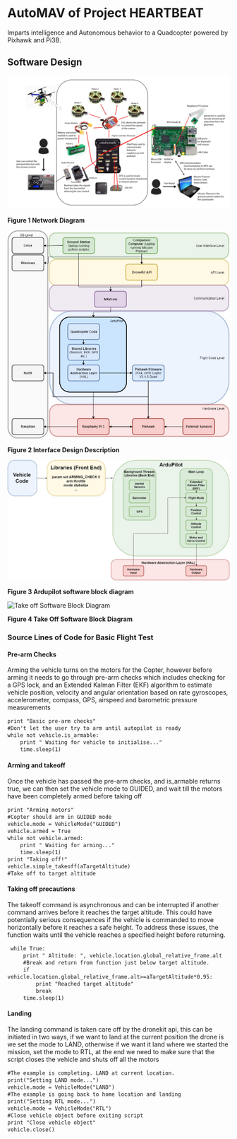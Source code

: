 AutoMAV of Project HEARTBEAT
==================

Imparts intelligence and Autonomous behavior to a Quadcopter powered by Pixhawk and Pi3B. 

Software Design
---------------
![Network Diagram](img/Network_Diagram.jpg "Network Diagram")

**Figure 1 Network Diagram**

![Interface Design Description](img/quadcopter_SW_BD.jpg "Interface Design")

**Figure 2 Interface Design Description**

![Ardupilot Software Block Diagram](img/arduPilot_block_diagram.jpg "Block Diagram")

**Figure 3 Ardupilot software block diagram**

![Take off Software Block Diagram](http://i.imgur.com/voCKQRu.png?1 "Take Off Block Diagram")

**Figure 4 Take Off Software Block Diagram**

### Source Lines of Code for Basic Flight Test
#### Pre-arm Checks
Arming the vehicle turns on the motors for the Copter, however before arming it needs to go through pre-arm checks which includes checking for a GPS lock, and an Extended Kalman Filter (EKF) algorithm to estimate vehicle position, velocity and angular orientation based on rate gyroscopes, accelerometer, compass, GPS, airspeed and barometric pressure measurements

    print "Basic pre-arm checks"
    #Don't let the user try to arm until autopilot is ready
    while not vehicle.is_armable:
	    print " Waiting for vehicle to initialise..."
	    time.sleep(1)

#### Arming and takeoff
Once the vehicle has passed the pre-arm checks, and is_armable returns true, we can then set the vehicle mode to GUIDED, and wait till the motors have been completely armed before taking off

	print "Arming motors"
    #Copter should arm in GUIDED mode
    vehicle.mode = VehicleMode("GUIDED")
    vehicle.armed = True
    while not vehicle.armed:
	    print " Waiting for arming..."
	    time.sleep(1)
    print "Taking off!"
    vehicle.simple_takeoff(aTargetAltitude) 
    #Take off to target altitude

#### Taking off precautions 
The takeoff command is asynchronous and can be interrupted if another command arrives before it reaches the target altitude. This could have potentially serious consequences if the vehicle is commanded to move horizontally before it reaches a safe height. To address these issues, the function waits until the vehicle reaches a specified height before returning.

	 while True:
	     print " Altitude: ", vehicle.location.global_relative_frame.alt
		 #Break and return from function just below target altitude.
		 if vehicle.location.global_relative_frame.alt>=aTargetAltitude*0.95:
		     print "Reached target altitude"
		     break
	     time.sleep(1)

#### Landing 
The landing command is taken care off by the dronekit api, this can be initiated in two ways, if we want to land at the current position the drone is we set the mode to LAND, otherwise if we want it land where we started the mission, set the mode to RTL, at the end we need to make sure that the script closes the vehicle and shuts off all the motors

    #The example is completing. LAND at current location.
    print("Setting LAND mode...")
    vehicle.mode = VehicleMode("LAND")
    #The example is going back to home location and landing
    print("Setting RTL mode...")
    vehicle.mode = VehicleMode("RTL")
    #Close vehicle object before exiting script
    print "Close vehicle object"
    vehicle.close()
  
